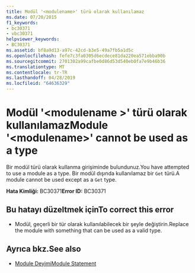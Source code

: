 ```yaml
---
title: Modül '<modulename>' türü olarak kullanılamaz
ms.date: 07/20/2015
f1_keywords:
- bc30371
- vbc30371
helpviewer_keywords:
- BC30371
ms.assetid: bf8a9d13-a97c-42cd-b3e5-49a7fb5a1d5c
ms.openlocfilehash: fefe7c3fa0305d6ecdece81da220ea571ebba90b
ms.sourcegitcommit: 2701302a99cafbe0d86d53d540eb0fa7e9b46b36
ms.translationtype: MT
ms.contentlocale: tr-TR
ms.lasthandoff: 04/28/2019
ms.locfileid: "64636329"
---
```

# <a name="module-modulename-cannot-be-used-as-a-type"></a><span data-ttu-id="13ab3-102">Modül '\<modulename >' türü olarak kullanılamaz</span><span class="sxs-lookup"><span data-stu-id="13ab3-102">Module '\<modulename>' cannot be used as a type</span></span>
<span data-ttu-id="13ab3-103">Bir modül türü olarak kullanma girişiminde bulundunuz.</span><span class="sxs-lookup"><span data-stu-id="13ab3-103">You have attempted to use a module as a type.</span></span> <span data-ttu-id="13ab3-104">Bir modül dışında kullanılamaz bir `Get` türü.</span><span class="sxs-lookup"><span data-stu-id="13ab3-104">A module cannot be used except as a `Get` type.</span></span>  
  
 <span data-ttu-id="13ab3-105">**Hata Kimliği:** BC30371</span><span class="sxs-lookup"><span data-stu-id="13ab3-105">**Error ID:** BC30371</span></span>  
  
## <a name="to-correct-this-error"></a><span data-ttu-id="13ab3-106">Bu hatayı düzeltmek için</span><span class="sxs-lookup"><span data-stu-id="13ab3-106">To correct this error</span></span>  
  
- <span data-ttu-id="13ab3-107">Modül, geçerli bir tür olarak kullanılabilecek bir şeyle değiştirin.</span><span class="sxs-lookup"><span data-stu-id="13ab3-107">Replace the module with something that can be used as a valid type.</span></span>  
  
## <a name="see-also"></a><span data-ttu-id="13ab3-108">Ayrıca bkz.</span><span class="sxs-lookup"><span data-stu-id="13ab3-108">See also</span></span>

- [<span data-ttu-id="13ab3-109">Module Deyimi</span><span class="sxs-lookup"><span data-stu-id="13ab3-109">Module Statement</span></span>](../../visual-basic/language-reference/statements/module-statement.md)
